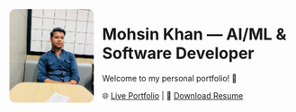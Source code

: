 <div style="display: flex; align-items: center; gap: 15px;">

  <img src="assets/mohsin.png" alt="Mohsin Khan" width="150" style="border-radius: 10px;" />

  <div>
    <h1>Mohsin Khan — AI/ML & Software Developer</h1>
    <p>Welcome to my personal portfolio! 👋</p>
    <p>
      🌐 <a href="https://effulgent-gumption-0cfcc3.netlify.app">Live Portfolio</a> | 
      📄 <a href="assets/MohsinKhan_Resume_2025.pdf">Download Resume</a>
    </p>
  </div>

</div>
